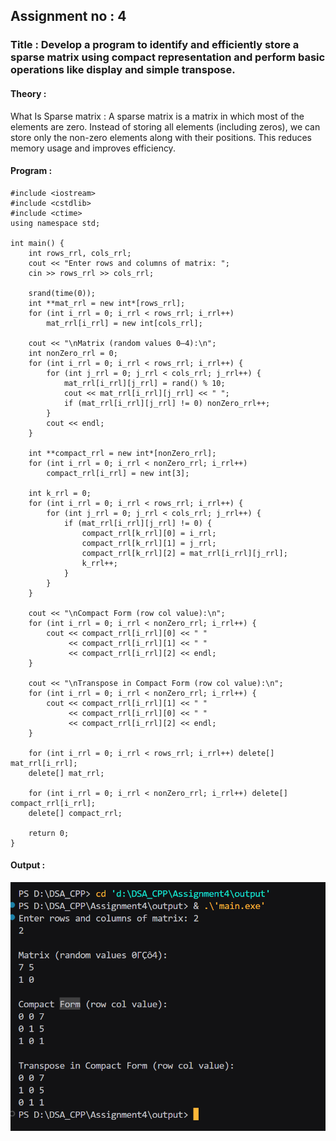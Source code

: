 ## Assignment no : 4
### Title : Develop a program to identify and efficiently store a sparse matrix using compact representation and perform basic operations like display and simple transpose.


#### Theory :
What Is Sparse matrix : A sparse matrix is a matrix in which most of the elements are zero. Instead of storing all elements (including zeros), we can store only the non-zero elements along with their positions. This reduces memory usage and improves efficiency.


#### Program :
```
#include <iostream>
#include <cstdlib>  
#include <ctime>    
using namespace std;

int main() {
    int rows_rrl, cols_rrl;
    cout << "Enter rows and columns of matrix: ";
    cin >> rows_rrl >> cols_rrl;

    srand(time(0)); 
    int **mat_rrl = new int*[rows_rrl];
    for (int i_rrl = 0; i_rrl < rows_rrl; i_rrl++)
        mat_rrl[i_rrl] = new int[cols_rrl];

    cout << "\nMatrix (random values 0–4):\n";
    int nonZero_rrl = 0;
    for (int i_rrl = 0; i_rrl < rows_rrl; i_rrl++) {
        for (int j_rrl = 0; j_rrl < cols_rrl; j_rrl++) {
            mat_rrl[i_rrl][j_rrl] = rand() % 10; 
            cout << mat_rrl[i_rrl][j_rrl] << " ";
            if (mat_rrl[i_rrl][j_rrl] != 0) nonZero_rrl++;
        }
        cout << endl;
    }

    int **compact_rrl = new int*[nonZero_rrl];
    for (int i_rrl = 0; i_rrl < nonZero_rrl; i_rrl++)
        compact_rrl[i_rrl] = new int[3];

    int k_rrl = 0;
    for (int i_rrl = 0; i_rrl < rows_rrl; i_rrl++) {
        for (int j_rrl = 0; j_rrl < cols_rrl; j_rrl++) {
            if (mat_rrl[i_rrl][j_rrl] != 0) {
                compact_rrl[k_rrl][0] = i_rrl;           
                compact_rrl[k_rrl][1] = j_rrl;           
                compact_rrl[k_rrl][2] = mat_rrl[i_rrl][j_rrl]; 
                k_rrl++;
            }
        }
    }

    cout << "\nCompact Form (row col value):\n";
    for (int i_rrl = 0; i_rrl < nonZero_rrl; i_rrl++) {
        cout << compact_rrl[i_rrl][0] << " "
             << compact_rrl[i_rrl][1] << " "
             << compact_rrl[i_rrl][2] << endl;
    }

    cout << "\nTranspose in Compact Form (row col value):\n";
    for (int i_rrl = 0; i_rrl < nonZero_rrl; i_rrl++) {
        cout << compact_rrl[i_rrl][1] << " "
             << compact_rrl[i_rrl][0] << " "
             << compact_rrl[i_rrl][2] << endl;
    }

    for (int i_rrl = 0; i_rrl < rows_rrl; i_rrl++) delete[] mat_rrl[i_rrl];
    delete[] mat_rrl;

    for (int i_rrl = 0; i_rrl < nonZero_rrl; i_rrl++) delete[] compact_rrl[i_rrl];
    delete[] compact_rrl;

    return 0;
}
```

#### Output :
![alt text](image.png)